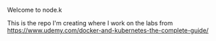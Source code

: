 Welcome to node.k

This is the repo I'm creating where I work on the labs from https://www.udemy.com/docker-and-kubernetes-the-complete-guide/ 
